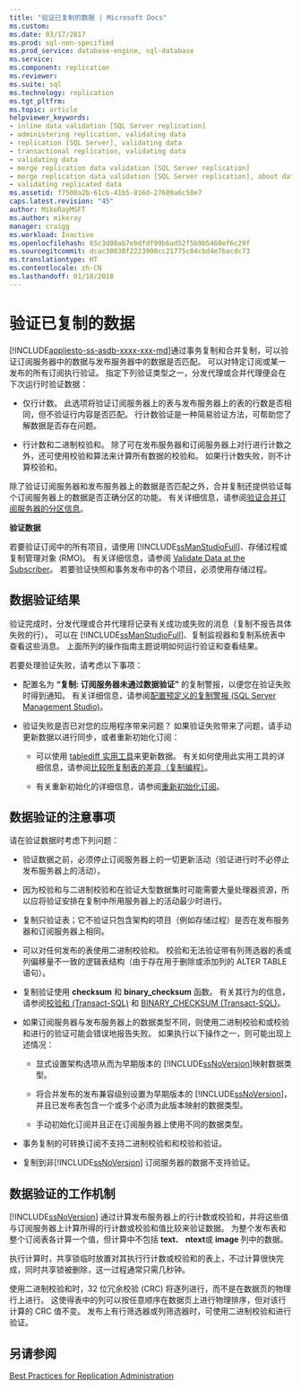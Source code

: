 ```yaml
---
title: "验证已复制的数据 | Microsoft Docs"
ms.custom: 
ms.date: 03/17/2017
ms.prod: sql-non-specified
ms.prod_service: database-engine, sql-database
ms.service: 
ms.component: replication
ms.reviewer: 
ms.suite: sql
ms.technology: replication
ms.tgt_pltfrm: 
ms.topic: article
helpviewer_keywords:
- inline data validation [SQL Server replication]
- administering replication, validating data
- replication [SQL Server], validating data
- transactional replication, validating data
- validating data
- merge replication data validation [SQL Server replication]
- merge replication data validation [SQL Server replication], about data validation
- validating replicated data
ms.assetid: f7500a2b-61cb-41b5-816d-27609a6c58e7
caps.latest.revision: "45"
author: MikeRayMSFT
ms.author: mikeray
manager: craigg
ms.workload: Inactive
ms.openlocfilehash: 65c3d00ab7ebdfdf99b6ad52f5b9b5460ef6c29f
ms.sourcegitcommit: dcac30038f2223990cc21775c84cbd4e7bacdc73
ms.translationtype: HT
ms.contentlocale: zh-CN
ms.lasthandoff: 01/18/2018
---
```

# <a name="validate-replicated-data"></a>验证已复制的数据
[!INCLUDE[appliesto-ss-asdb-xxxx-xxx-md](../../includes/appliesto-ss-asdb-xxxx-xxx-md.md)]通过事务复制和合并复制，可以验证订阅服务器中的数据与发布服务器中的数据是否匹配。 可以对特定订阅或某一发布的所有订阅执行验证。 指定下列验证类型之一，分发代理或合并代理便会在下次运行时验证数据：  
  
-   仅行计数。 此选项将验证订阅服务器上的表与发布服务器上的表的行数是否相同，但不验证行内容是否匹配。 行计数验证是一种简易验证方法，可帮助您了解数据是否存在问题。  
  
-   行计数和二进制校验和。 除了可在发布服务器和订阅服务器上对行进行计数之外，还可使用校验和算法来计算所有数据的校验和。 如果行计数失败，则不计算校验和。  
  
 除了验证订阅服务器和发布服务器上的数据是否匹配之外，合并复制还提供验证每个订阅服务器上的数据是否正确分区的功能。 有关详细信息，请参阅[验证合并订阅服务器的分区信息](../../relational-databases/replication/validate-partition-information-for-a-merge-subscriber.md)。  
  
 **验证数据**  
  
 若要验证订阅中的所有项目，请使用 [!INCLUDE[ssManStudioFull](../../includes/ssmanstudiofull-md.md)]、存储过程或复制管理对象 (RMO)。 有关详细信息，请参阅 [Validate Data at the Subscriber](../../relational-databases/replication/validate-data-at-the-subscriber.md)。 若要验证快照和事务发布中的各个项目，必须使用存储过程。  
  
## <a name="data-validation-results"></a>数据验证结果  
 验证完成时，分发代理或合并代理将记录有关成功或失败的消息（复制不报告具体失败的行）。 可以在 [!INCLUDE[ssManStudioFull](../../includes/ssmanstudiofull-md.md)]、复制监视器和复制系统表中查看这些消息。 上面所列的操作指南主题说明如何运行验证和查看结果。  
  
 若要处理验证失败，请考虑以下事项：  
  
-   配置名为 **“复制: 订阅服务器未通过数据验证”** 的复制警报，以便您在验证失败时得到通知。 有关详细信息，请参阅[配置预定义的复制警报 (SQL Server Management Studio)](../../relational-databases/replication/administration/configure-predefined-replication-alerts-sql-server-management-studio.md)。  
  
-   验证失败是否已对您的应用程序带来问题？ 如果验证失败带来了问题，请手动更新数据以进行同步，或者重新初始化订阅：  
  
    -   可以使用 [tablediff 实用工具](../../tools/tablediff-utility.md)来更新数据。 有关如何使用此实用工具的详细信息，请参阅[比较所复制表的差异（复制编程）](../../relational-databases/replication/administration/compare-replicated-tables-for-differences-replication-programming.md)。  
  
    -   有关重新初始化的详细信息，请参阅[重新初始化订阅](../../relational-databases/replication/reinitialize-subscriptions.md)。  
  
## <a name="considerations-for-data-validation"></a>数据验证的注意事项  
 请在验证数据时考虑下列问题：  
  
-   验证数据之前，必须停止订阅服务器上的一切更新活动（验证进行时不必停止发布服务器上的活动）。  
  
-   因为校验和与二进制校验和在验证大型数据集时可能需要大量处理器资源，所以应将验证安排在复制中所用服务器上的活动最少时进行。  
  
-   复制只验证表；它不验证只包含架构的项目（例如存储过程）是否在发布服务器和订阅服务器上相同。  
  
-   可以对任何发布的表使用二进制校验和。 校验和无法验证带有列筛选器的表或列偏移量不一致的逻辑表结构（由于存在用于删除或添加列的 ALTER TABLE 语句）。  
  
-   复制验证使用 **checksum** 和 **binary_checksum** 函数。 有关其行为的信息，请参阅[校验和 (Transact-SQL)](../../t-sql/functions/checksum-transact-sql.md) 和 [BINARY_CHECKSUM (Transact-SQL)](../../t-sql/functions/binary-checksum-transact-sql.md)。  
  
-   如果订阅服务器与发布服务器上的数据类型不同，则使用二进制校验和或校验和进行的验证可能会错误地报告失败。 如果执行以下操作之一，则可能出现上述情况：  
  
    -   显式设置架构选项从而为早期版本的 [!INCLUDE[ssNoVersion](../../includes/ssnoversion-md.md)]映射数据类型。  
  
    -   将合并发布的发布兼容级别设置为早期版本的 [!INCLUDE[ssNoVersion](../../includes/ssnoversion-md.md)]，并且已发布表包含一个或多个必须为此版本映射的数据类型。  
  
    -   手动初始化订阅并且正在订阅服务器上使用不同的数据类型。  
  
-   事务复制的可转换订阅不支持二进制校验和和校验和验证。  
  
-   复制到非[!INCLUDE[ssNoVersion](../../includes/ssnoversion-md.md)] 订阅服务器的数据不支持验证。  
  
## <a name="how-data-validation-works"></a>数据验证的工作机制  
 [!INCLUDE[ssNoVersion](../../includes/ssnoversion-md.md)] 通过计算发布服务器上的行计数或校验和，并将这些值与订阅服务器上计算所得的行计数或校验和值比较来验证数据。 为整个发布表和整个订阅表各计算一个值，但计算中不包括 **text**、 **ntext**或 **image** 列中的数据。  
  
 执行计算时，共享锁临时放置对其执行行计数或校验和的表上，不过计算很快完成，同时共享锁被删除，这一过程通常只需几秒钟。  
  
 使用二进制校验和时，32 位冗余校验 (CRC) 将逐列进行，而不是在数据页的物理行上进行。 这使得表中的列可以按任意顺序在数据页上进行物理排序，但对该行计算的 CRC 值不变。 发布上有行筛选器或列筛选器时，可使用二进制校验和进行验证。  
  
## <a name="see-also"></a>另请参阅  
 [Best Practices for Replication Administration](../../relational-databases/replication/administration/best-practices-for-replication-administration.md)  
  
  
